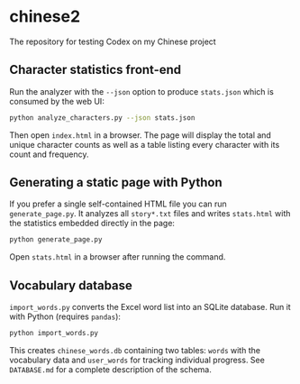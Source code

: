 # chinese2
The repository for testing Codex on my Chinese project

## Character statistics front-end

Run the analyzer with the `--json` option to produce `stats.json` which is
consumed by the web UI:

```bash
python analyze_characters.py --json stats.json
```

Then open `index.html` in a browser. The page will display the total and unique
character counts as well as a table listing every character with its count and
frequency.

## Generating a static page with Python

If you prefer a single self-contained HTML file you can run
`generate_page.py`. It analyzes all `story*.txt` files and writes `stats.html`
with the statistics embedded directly in the page:

```bash
python generate_page.py
```

Open `stats.html` in a browser after running the command.

## Vocabulary database

`import_words.py` converts the Excel word list into an SQLite database. Run it
with Python (requires `pandas`):

```bash
python import_words.py
```

This creates `chinese_words.db` containing two tables: `words` with the
vocabulary data and `user_words` for tracking individual progress. See
`DATABASE.md` for a complete description of the schema.
